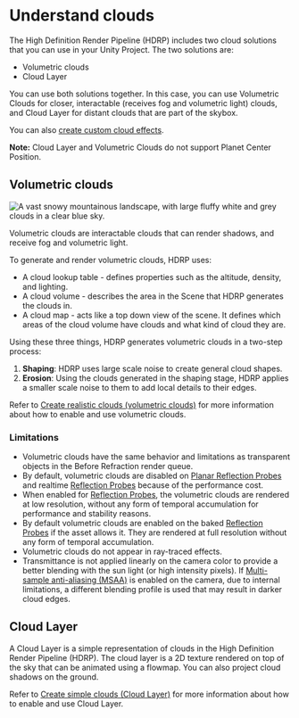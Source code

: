 # Understand clouds

The High Definition Render Pipeline (HDRP) includes two cloud solutions that you can use in your Unity Project. The two solutions are:

- Volumetric clouds
- Cloud Layer

You can use both solutions together. In this case, you can use Volumetric Clouds for closer, interactable (receives fog and volumetric light) clouds, and Cloud Layer for distant clouds that are part of the skybox.

You can also [create custom cloud effects](create-custom-cloud-effects.md).

__Note:__ Cloud Layer and Volumetric Clouds do not support Planet Center Position.

## Volumetric clouds

![A vast snowy mountainous landscape, with large fluffy white and grey clouds in a clear blue sky.](Images/volumetric-clouds-1.png)

Volumetric clouds are interactable clouds that can render shadows, and receive fog and volumetric light.

To generate and render volumetric clouds, HDRP uses:

* A cloud lookup table - defines properties such as the altitude, density, and lighting.
* A cloud volume - describes the area in the Scene that HDRP generates the clouds in.
* A cloud map - acts like a top down view of the scene. It defines which areas of the cloud volume have clouds and what kind of cloud they are.

Using these three things, HDRP generates volumetric clouds in a two-step process:

1. **Shaping**: HDRP uses large scale noise to create general cloud shapes.
2. **Erosion**: Using the clouds generated in the shaping stage, HDRP applies a smaller scale noise to them to add local details to their edges.

Refer to [Create realistic clouds (volumetric clouds)](create-realistic-clouds-volumetric-clouds.md) for more information about how to enable and use volumetric clouds.

### Limitations

* Volumetric clouds have the same behavior and limitations as transparent objects in the Before Refraction render queue.
* By default, volumetric clouds are disabled on [Planar Reflection Probes](Planar-Reflection-Probe.md) and realtime [Reflection Probes](Reflection-Probe.md) because of the performance cost.
* When enabled for [Reflection Probes](Reflection-Probe.md), the volumetric clouds are rendered at low resolution, without any form of temporal accumulation for performance and stability reasons.
* By default volumetric clouds are enabled on the baked [Reflection Probes](Reflection-Probe.md) if the asset allows it. They are rendered at full resolution without any form of temporal accumulation.
* Volumetric clouds do not appear in ray-traced effects.
* Transmittance is not applied linearly on the camera color to provide a better blending with the sun light (or high intensity pixels). If [Multi-sample anti-aliasing (MSAA)](Anti-Aliasing.md#MSAA) is enabled on the camera, due to internal limitations, a different blending profile is used that may result in darker cloud edges.

## Cloud Layer

A Cloud Layer is a simple representation of clouds in the High Definition Render Pipeline (HDRP). The cloud layer is a 2D texture rendered on top of the sky that can be animated using a flowmap. You can also project cloud shadows on the ground.

Refer to [Create simple clouds (Cloud Layer)](create-simple-clouds-cloud-layer.md) for more information about how to enable and use Cloud Layer.
